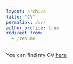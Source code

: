 ```yaml
---
layout: archive
title: "CV"
permalink: /cv/
author_profile: true
redirect_from:
  - /resume
---
```


You can find my CV [here](/assets/pdf/CV.pdf)